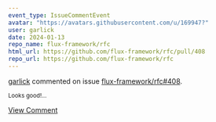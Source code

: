 ```yaml
---
event_type: IssueCommentEvent
avatar: "https://avatars.githubusercontent.com/u/169947?"
user: garlick
date: 2024-01-13
repo_name: flux-framework/rfc
html_url: https://github.com/flux-framework/rfc/pull/408
repo_url: https://github.com/flux-framework/rfc
---
```


<a href='https://github.com/garlick' target='_blank'>garlick</a> commented on issue <a href='https://github.com/flux-framework/rfc/pull/408' target='_blank'>flux-framework/rfc#408</a>.

<small>Looks good!...</small>

<a href='https://github.com/flux-framework/rfc/pull/408' target='_blank'>View Comment</a>